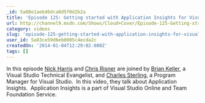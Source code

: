 ```yaml
---
_id: 5a88e1aebd6dca0d5f0d2b2a
title: 'Episode 125: Getting started with Application Insights for Visual Studio Online'
url: http://channel9.msdn.com/Shows/Cloud+Cover/Episode-125-Getting-strated-with-Application-Insights-for-Visual-Studio-Online
category: videos
slug: 'episode-125-getting-started-with-application-insights-for-visual-studio-online'
user_id: 5a83ce59d6eb0005c4ecda2c
createdOn: '2014-01-04T12:29:02.000Z'
tags: []
---
```


In this episode <a href="http://nickharris.net/">Nick Harris</a> and <a href="http://chrisrisner.com/">Chris Risner</a> are joined by <a href="http://blogs.msdn.com/b/briankel/" target="_blank">Brian Keller</a>, a Visual Studio Technical Evangelist, and <a href="http://blogs.msdn.com/b/charles_sterling/" target="_blank">Charles Sterling</a>, a Program Manager for Visual Studio.  In this video, they talk about Application Insights.  Application Insights is a part of Visual Studio Online and Team Foundation Service.
